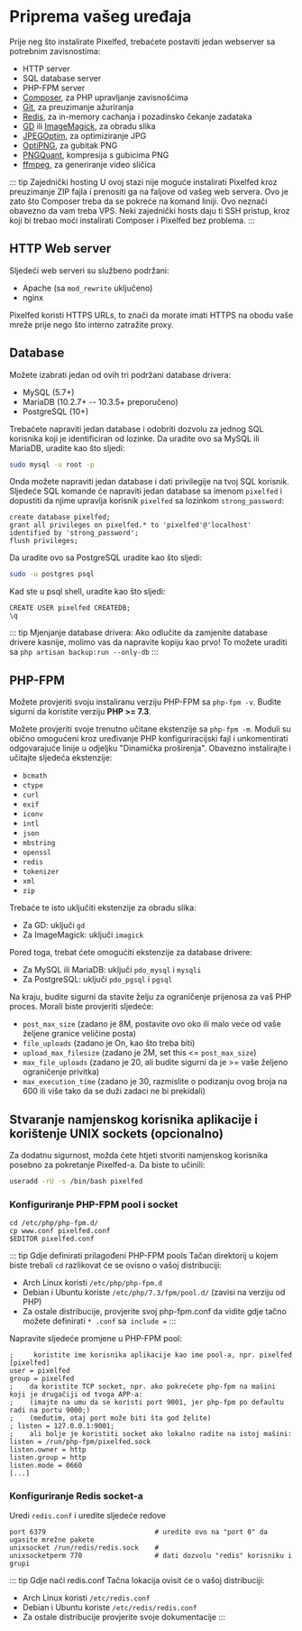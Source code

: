 # Priprema vašeg uređaja

Prije neg što instalirate Pixelfed, trebaćete postaviti jedan webserver sa potrebnim zavisnostima:

- HTTP server
- SQL database server
- PHP-FPM server
- [Composer](https://getcomposer.org/), za PHP upravljanje zavisnošćima
- [Git](https://git-scm.com/), za preuzimanje ažuriranja
- [Redis](https://redis.io/), za in-memory cachanja i pozadinsko čekanje zadataka
- [GD](https://libgd.github.io/) ili [ImageMagick](https://imagemagick.org), za obradu slika
- [JPEGOptim](https://github.com/tjko/jpegoptim), za optimiziranje JPG
- [OptiPNG](http://optipng.sourceforge.net/), za gubitak PNG
- [PNGQuant](https://pngquant.org/), kompresija s gubicima PNG
- [ffmpeg](https://ffmpeg.org/), za generiranje video sličica

::: tip Zajednički hosting
U ovoj stazi nije moguće instalirati Pixelfed kroz preuzimanje ZIP fajla i prenositi ga na faljove od vašeg web servera. Ovo je zato što Composer treba da se pokreće na komand liniji.
Ovo neznači obavezno da vam treba VPS. Neki zajednički hosts daju ti SSH pristup, kroz koji bi trebao moći instalirati Composer i Pixelfed bez problema.
:::

## HTTP Web server
Sljedeći web serveri su službeno podržani:
- Apache (sa `mod_rewrite` uključeno)
- nginx

Pixelfed koristi HTTPS URLs, to znači da morate imati HTTPS na obodu vaše mreže prije nego što interno zatražite proxy.

## Database

Možete izabrati jedan od ovih tri podržani database drivera:

- MySQL (5.7+)
- MariaDB (10.2.7+ -- 10.3.5+ preporučeno)
- PostgreSQL (10+)

Trebaćete napraviti jedan database i odobriti dozvolu za jednog SQL korisnika koji je identificiran od lozinke. Da uradite ovo sa MySQL ili MariaDB, uradite kao što sljedi:

```bash
sudo mysql -u root -p
```

Onda možete napraviti jedan database i dati privilegije na tvoj SQL korisnik. Sljedeće SQL komande će napraviti jedan database sa imenom `pixelfed` i dopustiti da njime upravlja korisnik `pixelfed` sa lozinkom `strong_password`:

```sql{1,2}
create database pixelfed;
grant all privileges on pixelfed.* to 'pixelfed'@'localhost' identified by 'strong_password';
flush privileges;
```

Da uradite ovo sa PostgreSQL uradite kao što sljedi:

```bash
sudo -u postgres psql
```

Kad ste u psql shell, uradite kao što sljedi:

```
CREATE USER pixelfed CREATEDB;
\q
```

::: tip Mjenjanje database drivera:
Ako odlučite da zamjenite database drivere kasnije, molimo vas da napravite kopiju kao prvo! To možete uraditi sa `php artisan backup:run --only-db`
:::

## PHP-FPM

Možete provjeriti svoju instaliranu verziju PHP-FPM sa `php-fpm -v`. Budite sigurni da koristite verziju **PHP >= 7.3**.

Možete provjeriti svoje trenutno učitane ekstenzije sa `php-fpm -m`. Moduli su obično omogućeni kroz uređivanje PHP konfiguriracijski fajl i unkomentirati odgovarajuće linije u odjeljku "Dinamička proširenja". Obavezno instalirajte i učitajte sljedeća ekstenzije:

- `bcmath`
- `ctype`
- `curl`
- `exif`
- `iconv`
- `intl`
- `json`
- `mbstring`
- `openssl`
- `redis`
- `tokenizer`
- `xml`
- `zip`

Trebaće te isto uključiti ekstenzije za obradu slika:

- Za GD: uključi `gd`
- Za ImageMagick: uključi `imagick`

Pored toga, trebat ćete omogućiti ekstenzije za database drivere:

- Za MySQL ili MariaDB: uključi `pdo_mysql` i `mysqli`
- Za PostgreSQL: uključi `pdo_pgsql` i `pgsql`

Na kraju, budite sigurni da stavite želju za ograničenje prijenosa za vaš PHP proces. Morali biste provjeriti sljedeće:

- `post_max_size` (zadano je 8M, postavite ovo oko ili malo veće od vaše željene granice veličine posta)
- `file_uploads` (zadano je On, kao što treba biti)
- `upload_max_filesize` (zadano je 2M, set this <= `post_max_size`)
- `max_file_uploads` (zadano je 20, ali budite sigurni da je >= vaše željeno ograničenje privitka)
- `max_execution_time` (zadano je 30, razmislite o podizanju ovog broja na 600 ili više tako da se duži zadaci ne bi prekidali)

## Stvaranje namjenskog korisnika aplikacije i korištenje UNIX sockets (opcionalno)

Za dodatnu sigurnost, možda ćete htjeti stvoriti namjenskog korisnika posebno za pokretanje Pixelfed-a. Da biste to učinili:

```bash
useradd -rU -s /bin/bash pixelfed
```

### Konfiguriranje PHP-FPM pool i socket

```bash{1}
cd /etc/php/php-fpm.d/
cp www.conf pixelfed.conf
$EDITOR pixelfed.conf
```

::: tip Gdje definirati prilagođeni PHP-FPM pools
Tačan direktorij u kojem biste trebali `cd` razlikovat će se ovisno o vašoj distribuciji:
- Arch Linux koristi `/etc/php/php-fpm.d`
- Debian i Ubuntu koriste `/etc/php/7.3/fpm/pool.d/` (zavisi na verziju od PHP)
- Za ostale distribucije, provjerite svoj php-fpm.conf da vidite gdje tačno možete definirati `* .conf` sa` include =`
:::

Napravite sljedeće promjene u PHP-FPM pool:

```
;     koristite ime korisnika aplikacije kao ime pool-a, npr. pixelfed
[pixelfed]
user = pixelfed
group = pixelfed
;    da koristite TCP socket, npr. ako pokrećete php-fpm na mašini koji je drugačiji od tvoga APP-a:
;    (imajte na umu da se koristi port 9001, jer php-fpm po defaultu radi na portu 9000;)
;    (međutim, otaj port može biti šta god želite)
; listen = 127.0.0.1:9001;
;    ali bolje je koristiti socket ako lokalno radite na istoj mašini:
listen = /run/php-fpm/pixelfed.sock
listen.owner = http
listen.group = http
listen.mode = 0660
[...]
```

### Konfiguriranje Redis socket-a

Uredi `redis.conf` i uredite sljedeće redove
```
port 6379                           # uredite ovo na "port 0" da ugasite mrežne pakete
unixsocket /run/redis/redis.sock    # 
unixsocketperm 770                  # dati dozvolu "redis" korisniku i grupi
```

::: tip Gdje naći redis.conf
Tačna lokacija ovisit će o vašoj distribuciji:
- Arch Linux koristi `/etc/redis.conf`
- Debian i Ubuntu koriste `/etc/redis/redis.conf`
- Za ostale distribucije provjerite svoje dokumentacije
:::
